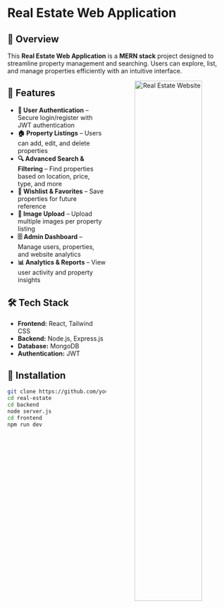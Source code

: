 # Real Estate Web Application

<div align="center">
  <div align="left" width="45%">
    
  ## 🌟 Overview
  This **Real Estate Web Application** is a **MERN stack** project designed to streamline property management and searching. Users can explore, list, and manage properties efficiently with an intuitive interface.
  </div> <img src="https://github.com/user-attachments/assets/a36617ec-85d3-4d01-876d-dde9b6678c37" alt="Real Estate Website" width="55%" align="right"> </div>

   ## 🚀 Features
  - **🔑 User Authentication** – Secure login/register with JWT authentication
  - **🏠 Property Listings** – Users can add, edit, and delete properties
  - **🔍 Advanced Search & Filtering** – Find properties based on location, price, type, and more
  - **🛒 Wishlist & Favorites** – Save properties for future reference
  - **📸 Image Upload** – Upload multiple images per property listing
  - **🗄️ Admin Dashboard** – Manage users, properties, and website analytics
  - **📊 Analytics & Reports** – View user activity and property insights
  
  ## 🛠️ Tech Stack
  - **Frontend:** React, Tailwind CSS
  - **Backend:** Node.js, Express.js
  - **Database:** MongoDB
  - **Authentication:** JWT

  ## 📌 Installation
  ```bash
  git clone https://github.com/your-repo/real-estate.git](https://github.com/Divyanshi2408/Real-Estate-webApp.git)
  cd real-estate
  cd backend
  node server.js
  cd frontend
  npm run dev
  
